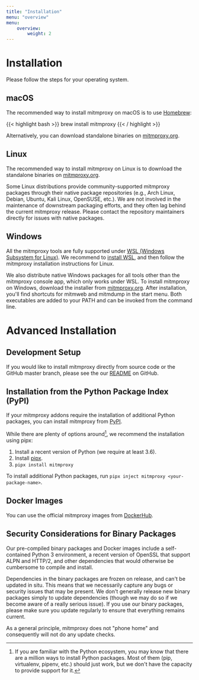 ```yaml
---
title: "Installation"
menu: "overview"
menu:
    overview:
        weight: 2
---
```


# Installation

Please follow the steps for your operating system.

## macOS

The recommended way to install mitmproxy on macOS is to use
[Homebrew](https://brew.sh/):

{{< highlight bash  >}}
brew install mitmproxy
{{< / highlight >}}

Alternatively, you can download standalone binaries on [mitmproxy.org](https://mitmproxy.org/).

## Linux

The recommended way to install mitmproxy on Linux is to download the
standalone binaries on [mitmproxy.org](https://mitmproxy.org/).

Some Linux distributions provide community-supported mitmproxy packages through
their native package repositories (e.g., Arch Linux, Debian, Ubuntu, Kali Linux,
OpenSUSE, etc.). We are not involved in the maintenance of downstream packaging
efforts, and they often lag behind the current mitmproxy release. Please contact
the repository maintainers directly for issues with native packages.

## Windows

All the mitmproxy tools are fully supported under [WSL (Windows Subsystem for
Linux)](https://docs.microsoft.com/en-us/windows/wsl/about). We recommend to
[install WSL](https://docs.microsoft.com/en-us/windows/wsl/install-win10), and
then follow the mitmproxy installation instructions for Linux.

We also distribute native Windows packages for all tools other than the
mitmproxy console app, which only works under WSL. To install mitmproxy on
Windows, download the installer from [mitmproxy.org](https://mitmproxy.org/).
After installation, you'll find shortcuts for mitmweb and mitmdump in the start
menu. Both executables are added to your PATH and can be invoked from the
command line.

# Advanced Installation

## Development Setup

If you would like to install mitmproxy directly from source code or the
GitHub master branch, please see the our
[README](https://github.com/mitmproxy/mitmproxy#installation)
on GitHub.

## Installation from the Python Package Index (PyPI)

If your mitmproxy addons require the installation of additional Python packages,
you can install mitmproxy from [PyPI](https://pypi.org/project/mitmproxy/).

While there are plenty of options around[^1], we recommend the installation using pipx:

[^1]: If you are familiar with the Python ecosystem, you may know that there are a million ways to install Python
    packages. Most of them (pip, virtualenv, pipenv, etc.) should just work, but we don't have the capacity to
    provide support for it.

1. Install a recent version of Python (we require at least 3.6).
2. Install [pipx](https://pipxproject.github.io/pipx/).
3. `pipx install mitmproxy`

To install additional Python packages, run `pipx inject mitmproxy <your-package-name>`.

## Docker Images

You can use the official mitmproxy images from
[DockerHub](https://hub.docker.com/r/mitmproxy/mitmproxy/).

## Security Considerations for Binary Packages

Our pre-compiled binary packages and Docker images include a self-contained
Python 3 environment,  a recent version of OpenSSL that support ALPN and HTTP/2,
and other dependencies that would otherwise be cumbersome to compile and
install.

Dependencies in the binary packages are frozen on release, and can't be updated
in situ. This means that we necessarily capture any bugs or security issues that
may be present. We don't generally release new binary packages simply to update
dependencies (though we may do so if we become aware of a really serious issue).
If you use our binary packages, please make sure you update regularly to ensure
that everything remains current.

As a general principle, mitmproxy does not "phone home" and consequently will not do any update checks.
